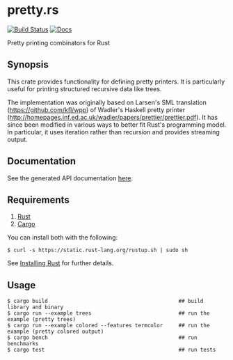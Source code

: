 # pretty.rs

[![Build Status](https://travis-ci.org/Marwes/pretty.rs.svg?branch=master)](https://travis-ci.org/Marwes/pretty.rs) [![Docs](https://docs.rs/pretty.rs/badge.svg)](https://docs.rs/pretty.rs)

Pretty printing combinators for Rust

## Synopsis

This crate provides functionality for defining pretty printers. It is
particularly useful for printing structured recursive data like trees.

The implementation was originally based on Larsen's SML translation
(https://github.com/kfl/wpp) of Wadler's Haskell pretty printer
(http://homepages.inf.ed.ac.uk/wadler/papers/prettier/prettier.pdf). It
has since been modified in various ways to better fit Rust's
programming model. In particular, it uses iteration rather than
recursion and provides streaming output.

## Documentation

See the generated API documentation [here](https://docs.rs/pretty).

## Requirements

1.   [Rust](http://www.rust-lang.org/)
2.   [Cargo](http://crates.io/)

You can install both with the following:

```
$ curl -s https://static.rust-lang.org/rustup.sh | sudo sh
```

See [Installing Rust](http://doc.rust-lang.org/guide.html#installing-rust) for further details.

## Usage

```
$ cargo build                                          ## build library and binary
$ cargo run --example trees                            ## run the example (pretty trees)
$ cargo run --example colored --features termcolor     ## run the example (pretty colored output)
$ cargo bench                                          ## run benchmarks
$ cargo test                                           ## run tests
```
